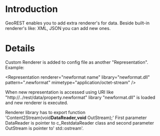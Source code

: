 # Introduction #

GeoREST enables you to add extra renderer's for data. Beside built-in renderer's like: XML, JSON you can add new ones.


# Details #

Custom Renderer is added to config file as another "Representation".
Example:


&lt;Representation renderer="newformat name" library="newformat.dll" pattern=".newformat" mimetype="application/octet-stream" /&gt;



When new representation is accessed using URI like "http://../rest/data/property.newformat" library "newformat.dll" is loaded and new renderer is executed.

Renderer library has to export function 'Content2Stream(void**DataReader,void** OutStream);'
First parameter DataReader is pointer to c\_RestdataReader class and second parameter OutStream is pointer to' std::ostream'.